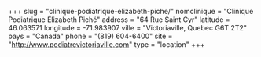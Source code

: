 +++
slug = "clinique-podiatrique-elizabeth-piche/"
nomclinique = "Clinique Podiatrique Élizabeth Piché"
address = "64 Rue Saint Cyr"
latitude = 46.063571
longitude = -71.983907
ville = "Victoriaville, Quebec G6T 2T2"
pays = "Canada"
phone = "(819) 604-6400"
site = "http://www.podiatrevictoriaville.com"
type = "location"
+++